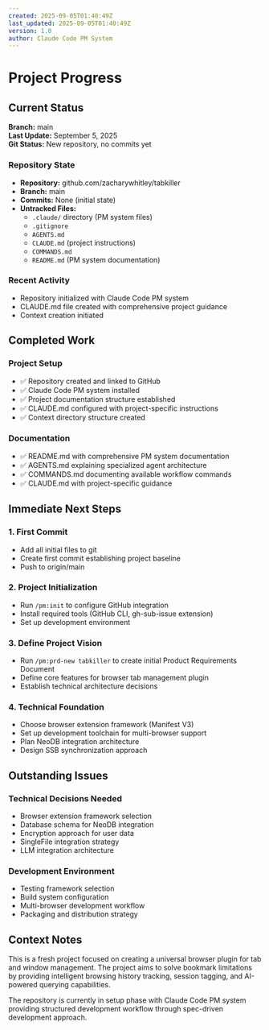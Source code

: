 ```yaml
---
created: 2025-09-05T01:40:49Z
last_updated: 2025-09-05T01:40:49Z
version: 1.0
author: Claude Code PM System
---
```


# Project Progress

## Current Status

**Branch:** main  
**Last Update:** September 5, 2025  
**Git Status:** New repository, no commits yet

### Repository State
- **Repository:** github.com/zacharywhitley/tabkiller
- **Branch:** main
- **Commits:** None (initial state)
- **Untracked Files:**
  - `.claude/` directory (PM system files)
  - `.gitignore`
  - `AGENTS.md`
  - `CLAUDE.md` (project instructions)
  - `COMMANDS.md`
  - `README.md` (PM system documentation)

### Recent Activity
- Repository initialized with Claude Code PM system
- CLAUDE.md file created with comprehensive project guidance
- Context creation initiated

## Completed Work

### Project Setup
- ✅ Repository created and linked to GitHub
- ✅ Claude Code PM system installed
- ✅ Project documentation structure established
- ✅ CLAUDE.md configured with project-specific instructions
- ✅ Context directory structure created

### Documentation
- ✅ README.md with comprehensive PM system documentation
- ✅ AGENTS.md explaining specialized agent architecture
- ✅ COMMANDS.md documenting available workflow commands
- ✅ CLAUDE.md with project-specific guidance

## Immediate Next Steps

### 1. First Commit
- Add all initial files to git
- Create first commit establishing project baseline
- Push to origin/main

### 2. Project Initialization
- Run `/pm:init` to configure GitHub integration
- Install required tools (GitHub CLI, gh-sub-issue extension)
- Set up development environment

### 3. Define Project Vision
- Run `/pm:prd-new tabkiller` to create initial Product Requirements Document
- Define core features for browser tab management plugin
- Establish technical architecture decisions

### 4. Technical Foundation
- Choose browser extension framework (Manifest V3)
- Set up development toolchain for multi-browser support
- Plan NeoDB integration architecture
- Design SSB synchronization approach

## Outstanding Issues

### Technical Decisions Needed
- Browser extension framework selection
- Database schema for NeoDB integration
- Encryption approach for user data
- SingleFile integration strategy
- LLM integration architecture

### Development Environment
- Testing framework selection
- Build system configuration
- Multi-browser development workflow
- Packaging and distribution strategy

## Context Notes

This is a fresh project focused on creating a universal browser plugin for tab and window management. The project aims to solve bookmark limitations by providing intelligent browsing history tracking, session tagging, and AI-powered querying capabilities.

The repository is currently in setup phase with Claude Code PM system providing structured development workflow through spec-driven development approach.